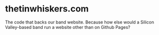 # thetinwhiskers.com

The code that backs our band website. Because how else would a Silicon Valley-based band run a website other than on Github Pages?
